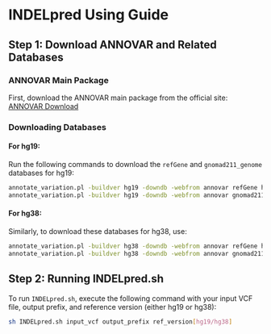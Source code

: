 # INDELpred Using Guide

## Step 1: Download ANNOVAR and Related Databases

### ANNOVAR Main Package
First, download the ANNOVAR main package from the official site:
[ANNOVAR Download](https://annovar.openbioinformatics.org/en/latest/user-guide/download/#annovar-main-package)

### Downloading Databases

#### For hg19:
Run the following commands to download the `refGene` and `gnomad211_genome` databases for hg19:

```bash
annotate_variation.pl -buildver hg19 -downdb -webfrom annovar refGene humandb/
annotate_variation.pl -buildver hg19 -downdb -webfrom annovar gnomad211_genome humandb/
```

#### For hg38:
Similarly, to download these databases for hg38, use:

```bash
annotate_variation.pl -buildver hg38 -downdb -webfrom annovar refGene humandb/
annotate_variation.pl -buildver hg38 -downdb -webfrom annovar gnomad211_genome humandb/
```

## Step 2: Running INDELpred.sh

To run `INDELpred.sh`, execute the following command with your input VCF file, output prefix, and reference version (either hg19 or hg38):

```bash
sh INDELpred.sh input_vcf output_prefix ref_version[hg19/hg38]
```
